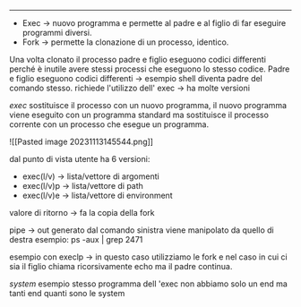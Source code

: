- - -
- Exec -> nuovo programma e permette al padre e al figlio di far eseguire programmi diversi. 
- Fork -> permette la clonazione di un processo, identico.

Una volta clonato il processo padre e figlio eseguono codici differenti perché è inutile avere stessi processi che eseguono lo stesso codice.
Padre e figlio eseguono codici differenti -> esempio shell diventa padre del comando stesso.
richiede l'utilizzo dell' exec -> ha molte versioni

*exec*
sostituisce il processo con un nuovo programma, il nuovo programma viene eseguito con un programma standard ma sostituisce il processo corrente con un processo che esegue un programma. 

![[Pasted image 20231113145544.png]]


dal punto di vista utente ha 6 versioni:
- exec(l/v) -> lista/vettore di argomenti
- exec(l/v)p -> lista/vettore di path
- exec(l/v)e -> lista/vettore di environment

valore di ritorno -> fa la copia della fork

pipe -> out generato dal comando sinistra viene manipolato da quello di destra esempio: 
ps -aux | grep 2471

esempio con execlp -> in questo caso utilizziamo le fork e nel caso in cui ci sia il figlio chiama ricorsivamente echo ma il padre continua. 

*system*
esempio stesso programma dell 'exec non abbiamo solo un end ma tanti end quanti sono le system



